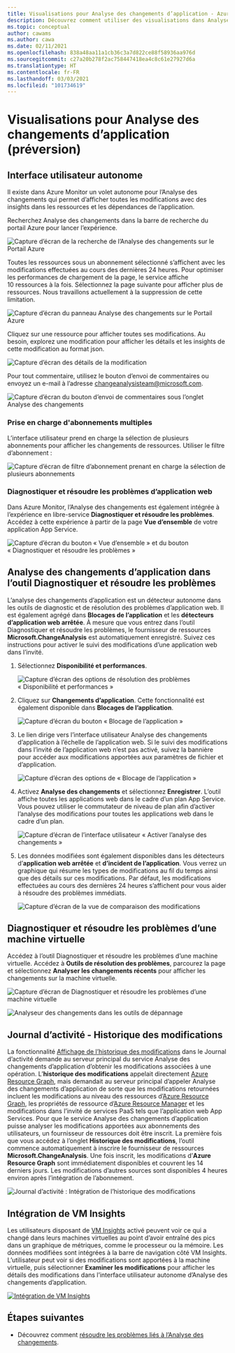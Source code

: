```yaml
---
title: Visualisations pour Analyse des changements d’application - Azure Monitor
description: Découvrez comment utiliser des visualisations dans Analyse des changements d’application au sein d’Azure Monitor.
ms.topic: conceptual
author: cawams
ms.author: cawa
ms.date: 02/11/2021
ms.openlocfilehash: 838a48aa11a1cb36c3a7d822ce88f58936aa976d
ms.sourcegitcommit: c27a20b278f2ac758447418ea4c8c61e27927d6a
ms.translationtype: HT
ms.contentlocale: fr-FR
ms.lasthandoff: 03/03/2021
ms.locfileid: "101734619"
---
```

# <a name="visualizations-for-application-change-analysis-preview"></a>Visualisations pour Analyse des changements d’application (préversion)

## <a name="standalone-ui"></a>Interface utilisateur autonome

Il existe dans Azure Monitor un volet autonome pour l’Analyse des changements qui permet d’afficher toutes les modifications avec des insights dans les ressources et les dépendances de l’application.

Recherchez Analyse des changements dans la barre de recherche du portail Azure pour lancer l’expérience.

![Capture d’écran de la recherche de l’Analyse des changements sur le Portail Azure](./media/change-analysis/search-change-analysis.png)

Toutes les ressources sous un abonnement sélectionné s’affichent avec les modifications effectuées au cours des dernières 24 heures. Pour optimiser les performances de chargement de la page, le service affiche 10 ressources à la fois. Sélectionnez la page suivante pour afficher plus de ressources. Nous travaillons actuellement à la suppression de cette limitation.

![Capture d’écran du panneau Analyse des changements sur le Portail Azure](./media/change-analysis/change-analysis-standalone-blade.png)

Cliquez sur une ressource pour afficher toutes ses modifications. Au besoin, explorez une modification pour afficher les détails et les insights de cette modification au format json.

![Capture d’écran des détails de la modification](./media/change-analysis/change-details.png)

Pour tout commentaire, utilisez le bouton d’envoi de commentaires ou envoyez un e-mail à l’adresse changeanalysisteam@microsoft.com.

![Capture d’écran du bouton d’envoi de commentaires sous l’onglet Analyse des changements](./media/change-analysis/change-analysis-feedback.png)

### <a name="multiple-subscription-support"></a>Prise en charge d'abonnements multiples

L’interface utilisateur prend en charge la sélection de plusieurs abonnements pour afficher les changements de ressources. Utiliser le filtre d’abonnement :

![Capture d’écran de filtre d’abonnement prenant en charge la sélection de plusieurs abonnements](./media/change-analysis/multiple-subscriptions-support.png)

### <a name="web-app-diagnose-and-solve-problems"></a>Diagnostiquer et résoudre les problèmes d’application web

Dans Azure Monitor, l’Analyse des changements est également intégrée à l’expérience en libre-service **Diagnostiquer et résoudre les problèmes**. Accédez à cette expérience à partir de la page **Vue d’ensemble** de votre application App Service.

![Capture d’écran du bouton « Vue d’ensemble » et du bouton « Diagnostiquer et résoudre les problèmes »](./media/change-analysis/change-analysis.png)

## <a name="application-change-analysis-in-the-diagnose-and-solve-problems-tool"></a>Analyse des changements d’application dans l’outil Diagnostiquer et résoudre les problèmes

L’analyse des changements d’application est un détecteur autonome dans les outils de diagnostic et de résolution des problèmes d’application web. Il est également agrégé dans **Blocages de l’application** et les **détecteurs d’application web arrêtée**. À mesure que vous entrez dans l’outil Diagnostiquer et résoudre les problèmes, le fournisseur de ressources **Microsoft.ChangeAnalysis** est automatiquement enregistré. Suivez ces instructions pour activer le suivi des modifications d’une application web dans l’invité.

1. Sélectionnez **Disponibilité et performances**.

    ![Capture d’écran des options de résolution des problèmes « Disponibilité et performances »](./media/change-analysis/availability-and-performance.png)

2. Cliquez sur **Changements d’application**. Cette fonctionnalité est également disponible dans **Blocages de l’application**.

   ![Capture d’écran du bouton « Blocage de l’application »](./media/change-analysis/application-changes.png)

3. Le lien dirige vers l’interface utilisateur Analyse des changements d’application à l’échelle de l’application web. Si le suivi des modifications dans l’invité de l’application web n’est pas activé, suivez la bannière pour accéder aux modifications apportées aux paramètres de fichier et d’application.

   ![Capture d’écran des options de « Blocage de l’application »](./media/change-analysis/enable-changeanalysis.png)

4. Activez **Analyse des changements** et sélectionnez **Enregistrer**. L’outil affiche toutes les applications web dans le cadre d’un plan App Service. Vous pouvez utiliser le commutateur de niveau de plan afin d’activer l’analyse des modifications pour toutes les applications web dans le cadre d’un plan.

    ![Capture d’écran de l’interface utilisateur « Activer l’analyse des changements »](./media/change-analysis/change-analysis-on.png)

5. Les données modifiées sont également disponibles dans les détecteurs d’**application web arrêtée** et **d’incident de l’application**. Vous verrez un graphique qui résume les types de modifications au fil du temps ainsi que des détails sur ces modifications. Par défaut, les modifications effectuées au cours des dernières 24 heures s’affichent pour vous aider à résoudre des problèmes immédiats.

     ![Capture d’écran de la vue de comparaison des modifications](./media/change-analysis/change-view.png)

## <a name="virtual-machine-diagnose-and-solve-problems"></a>Diagnostiquer et résoudre les problèmes d’une machine virtuelle

Accédez à l’outil Diagnostiquer et résoudre les problèmes d’une machine virtuelle.  Accédez à **Outils de résolution des problèmes**, parcourez la page et sélectionnez **Analyser les changements récents** pour afficher les changements sur la machine virtuelle.

![Capture d’écran de Diagnostiquer et résoudre les problèmes d’une machine virtuelle](./media/change-analysis/vm-dnsp-troubleshootingtools.png)

![Analyseur des changements dans les outils de dépannage](./media/change-analysis/analyze-recent-changes.png)

## <a name="activity-log-change-history"></a>Journal d’activité - Historique des modifications

La fonctionnalité [Affichage de l’historique des modifications](../essentials/activity-log.md#view-change-history) dans le Journal d’activité demande au serveur principal du service Analyse des changements d’application d’obtenir les modifications associées à une opération. L’**historique des modifications** appelait directement [Azure Resource Graph](../../governance/resource-graph/overview.md), mais demandait au serveur principal d’appeler Analyse des changements d’application de sorte que les modifications retournées incluent les modifications au niveau des ressources d’[Azure Resource Graph](../../governance/resource-graph/overview.md), les propriétés de ressource d’[Azure Resource Manager](../../azure-resource-manager/management/overview.md) et les modifications dans l’invité de services PaaS tels que l’application web App Services. Pour que le service Analyse des changements d’application puisse analyser les modifications apportées aux abonnements des utilisateurs, un fournisseur de ressources doit être inscrit. La première fois que vous accédez à l’onglet **Historique des modifications**, l’outil commence automatiquement à inscrire le fournisseur de ressources **Microsoft.ChangeAnalysis**. Une fois inscrit, les modifications d’**Azure Resource Graph** sont immédiatement disponibles et couvrent les 14 derniers jours. Les modifications d’autres sources sont disponibles 4 heures environ après l’intégration de l’abonnement.

![Journal d’activité : Intégration de l’historique des modifications](./media/change-analysis/activity-log-change-history.png)

## <a name="vm-insights-integration"></a>Intégration de VM Insights

Les utilisateurs disposant de [VM Insights](../vm/vminsights-overview.md) activé peuvent voir ce qui a changé dans leurs machines virtuelles au point d’avoir entraîné des pics dans un graphique de métriques, comme le processeur ou la mémoire. Les données modifiées sont intégrées à la barre de navigation côté VM Insights. L’utilisateur peut voir si des modifications sont apportées à la machine virtuelle, puis sélectionner **Examiner les modifications** pour afficher les détails des modifications dans l’interface utilisateur autonome d’Analyse des changements d’application.

[![Intégration de VM Insights](./media/change-analysis/vm-insights.png)](./media/change-analysis/vm-insights.png#lightbox)

## <a name="next-steps"></a>Étapes suivantes

- Découvrez comment [résoudre les problèmes liés à l’Analyse des changements](change-analysis-troubleshoot.md).